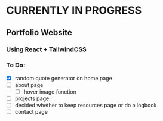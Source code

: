 # CURRENTLY IN PROGRESS
## Portfolio Website
### Using React + TailwindCSS

### To Do:
- [x] random quote generator on home page
- [ ] about page
    - [ ] hover image function
- [ ] projects page
- [ ] decided whether to keep resources page or do a logbook
- [ ] contact page
